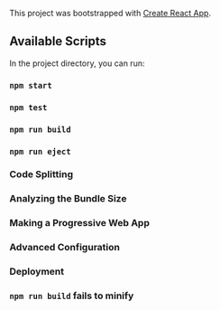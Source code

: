 This project was bootstrapped with [Create React App](https://github.com/facebook/create-react-app).

## Available Scripts

In the project directory, you can run:

### `npm start`


### `npm test`


### `npm run build`


### `npm run eject`


### Code Splitting


### Analyzing the Bundle Size


### Making a Progressive Web App


### Advanced Configuration


### Deployment



### `npm run build` fails to minify

